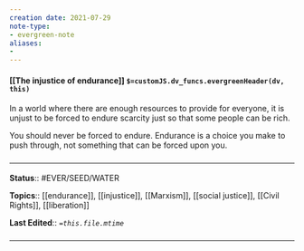 ```yaml
---
creation date: 2021-07-29
note-type: 
- evergreen-note
aliases:
- 
---
```


#### [[The injustice of endurance]] `$=customJS.dv_funcs.evergreenHeader(dv, this)`

In a world where there are enough resources to provide for everyone, it is unjust to be forced to endure scarcity just so that some people can be rich. 

You should never be forced to endure. Endurance is a choice you make to push through, not something that can be forced upon you.
### <hr class="footnote"/>

**Status**:: #EVER/SEED/WATER  

**Topics**::  [[endurance]], [[injustice]], [[Marxism]], [[social justice]], [[Civil Rights]], [[liberation]]

	
**Last Edited**:: *`=this.file.mtime`*
	
### <hr class="references"/>
